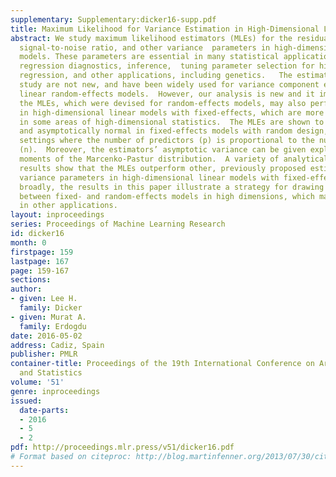 ```yaml
---
supplementary: Supplementary:dicker16-supp.pdf
title: Maximum Likelihood for Variance Estimation in High-Dimensional Linear Models
abstract: We study maximum likelihood estimators (MLEs) for the residual variance,  the
  signal-to-noise ratio, and other variance  parameters in high-dimensional linear
  models. These parameters are essential in many statistical applications involving
  regression diagnostics, inference,  tuning parameter selection for high-dimensional
  regression, and other applications, including genetics.   The estimators that we
  study are not new, and have been widely used for variance component estimation in
  linear random-effects models.  However, our analysis is new and it implies that
  the MLEs, which were devised for random-effects models, may also perform very well
  in high-dimensional linear models with fixed-effects, which are more commonly studied
  in some areas of high-dimensional statistics.  The MLEs are shown to be consistent
  and asymptotically normal in fixed-effects models with random design, in asymptotic
  settings where the number of predictors (p) is proportional to the number of observations
  (n).  Moreover, the estimators’ asymptotic variance can be given explicitly in terms
  moments of the Marcenko-Pastur distribution.  A variety of analytical and empirical
  results show that the MLEs outperform other, previously proposed estimators for
  variance parameters in high-dimensional linear models with fixed-effects.  More
  broadly, the results in this paper illustrate a strategy for drawing connections
  between fixed- and random-effects models in high dimensions, which may be useful
  in other applications.
layout: inproceedings
series: Proceedings of Machine Learning Research
id: dicker16
month: 0
firstpage: 159
lastpage: 167
page: 159-167
sections: 
author:
- given: Lee H.
  family: Dicker
- given: Murat A.
  family: Erdogdu
date: 2016-05-02
address: Cadiz, Spain
publisher: PMLR
container-title: Proceedings of the 19th International Conference on Artificial Intelligence
  and Statistics
volume: '51'
genre: inproceedings
issued:
  date-parts:
  - 2016
  - 5
  - 2
pdf: http://proceedings.mlr.press/v51/dicker16.pdf
# Format based on citeproc: http://blog.martinfenner.org/2013/07/30/citeproc-yaml-for-bibliographies/
---
```

